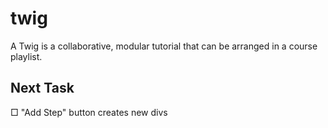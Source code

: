# twig

A Twig is a collaborative, modular tutorial that can be arranged in a course playlist. 

## Next Task
□ "Add Step" button creates new divs 

